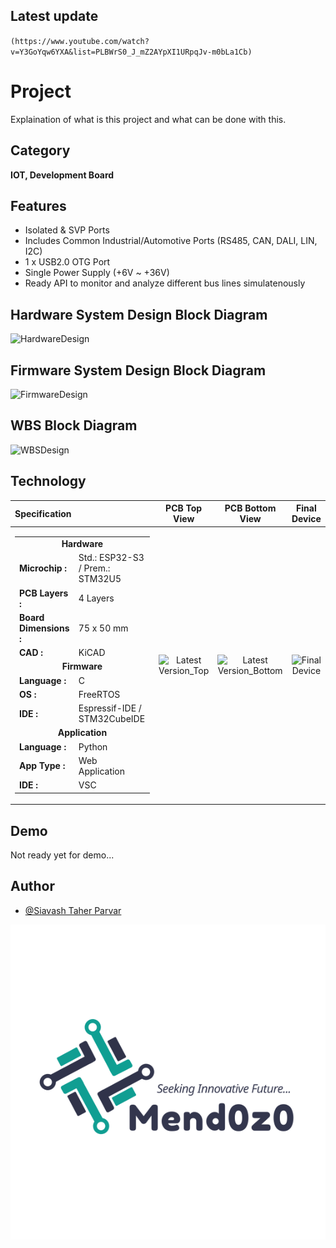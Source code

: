 ## Latest update


``
(https://www.youtube.com/watch?v=Y3GoYqw6YXA&list=PLBWrS0_J_mZ2AYpXI1URpqJv-m0bLa1Cb)
``


# Project

Explaination of what is this project and what can be done with this.

## Category

__IOT, Development Board__

## Features

- Isolated & SVP Ports
- Includes Common Industrial/Automotive Ports (RS485, CAN, DALI, LIN, I2C)
- 1 x USB2.0 OTG Port
- Single Power Supply (+6V ~ +36V)
- Ready API to monitor and analyze different bus lines simulatenously

## Hardware System Design Block Diagram

![HardwareDesign]()

## Firmware System Design Block Diagram

![FirmwareDesign]()

## WBS Block Diagram

![WBSDesign]()

## Technology

|Specification|PCB Top View|PCB Bottom View|Final Device|
|:---|:---:|:---:|:---:|
|<table><tbody><tr><td colspan="2" align="center">__Hardware__</h4></td></tr><tr><td>__Microchip :__</td> <td> Std.: ESP32-S3 / Prem.: STM32U5 </td></tr> <tr><td>__PCB Layers :__</td> <td> 4 Layers </td></tr> <tr><td>__Board Dimensions :__ </td> <td> 75 x 50 mm </td></tr> <tr><td>__CAD :__</td> <td> KiCAD </td></tr><tr><td colspan="2" align="center">__Firmware__</h4></td></tr><tr><td>__Language :__</td> <td> C </td></tr> <tr><td>__OS :__</td> <td> FreeRTOS </td></tr> <tr><td>__IDE :__</td> <td> Espressif-IDE / STM32CubeIDE </td></tr><tr><td colspan="2" align="center">__Application__</h4></td></tr><tr><td>__Language :__</td> <td> Python </td></tr> <tr><td>__App Type :__</td> <td> Web Application </td></tr> <tr><td>__IDE :__</td> <td> VSC </td></tr></table>|![Latest Version_Top](https://github.com/mend0z0)|![Latest Version_Bottom](https://github.com/mend0z0)|![_Final Device_](https://github.com/mend0z0)|

## Demo

Not ready yet for demo...

## Author

- [@Siavash Taher Parvar](https://www.linkedin.com/in/mend0z0)


![Logo](https://github.com/mend0z0/Scoreboard/blob/main/LOGO.png)
